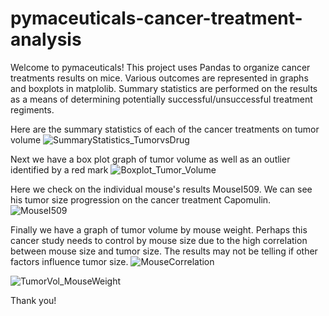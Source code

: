# pymaceuticals-cancer-treatment-analysis
Welcome to pymaceuticals! This project uses Pandas to organize cancer treatments results on mice. Various outcomes are represented in graphs and boxplots in matplolib.
Summary statistics are performed on the results as a means of determining potentially successful/unsuccessful treatment regiments. 

Here are the summary statistics of each of the cancer treatments on tumor volume
![SummaryStatistics_TumorvsDrug](https://user-images.githubusercontent.com/69011929/112052987-0afd2800-8b11-11eb-98a7-b01566bde6d4.png)

Next we have a box plot graph of tumor volume as well as an outlier identified by a red mark
![Boxplot_Tumor_Volume](https://user-images.githubusercontent.com/69011929/112053093-2700c980-8b11-11eb-847d-442a8b647439.png)

Here we check on the individual mouse's results MouseI509. We can see his tumor size progression on the cancer treatment Capomulin. 
![MouseI509](https://user-images.githubusercontent.com/69011929/112053197-4992e280-8b11-11eb-9487-e47fe1806881.png)

Finally we have a graph of tumor volume by mouse weight. Perhaps this cancer study needs to control by mouse size due to the high correlation between mouse size and tumor size. The results may not be telling if other factors influence tumor size.
![MouseCorrelation](https://user-images.githubusercontent.com/69011929/112053423-91196e80-8b11-11eb-9ad0-d37987317270.png)

![TumorVol_MouseWeight](https://user-images.githubusercontent.com/69011929/112053318-734c0980-8b11-11eb-8a91-47b66c39ff3c.png)

Thank you!
